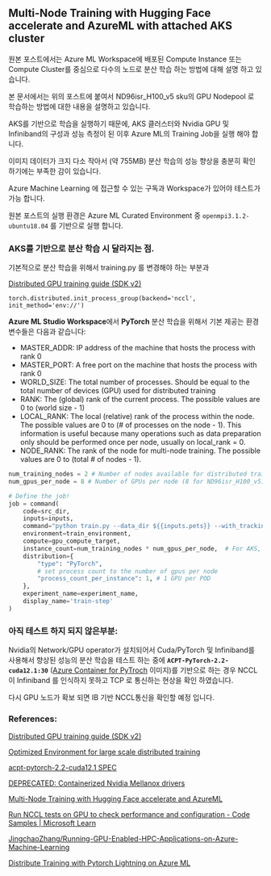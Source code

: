 ## Multi-Node Training with Hugging Face accelerate and AzureML with attached AKS cluster

원본 포스트에서는 Azure ML Workspace에 배포된 Compute Instance 또는 Compute Cluster를 중심으로 다수의 노드로 분산 학습 하는 방법에 대해 설명 하고 있습니다.

본 문서에서는 위의 포스트에 붙여서 ND96isr_H100_v5 sku의 GPU Nodepool 로 학습하는 방법에 대한 내용을 설명하고 있습니다.

AKS를 기반으로 학습을 실행하기 때문에, AKS 클러스터와 Nvidia GPU 및 Infiniband의 구성과 성능 측정이 된 이후 Azure ML의 Training Job을 실행 해야 합니다.

이미지 데이터가 크지 다소 작아서 (약 755MB) 분산 학습의 성능 향상을 충분히 확인 하기에는 부족한 감이 있습니다.

Azure Machine Learning 에 접근할 수 있는 구독과 Workspace가 있어야 테스트가 가능 합니다.

원본 포스트의 실행 환경은 Azure ML Curated Environment 중 ```openmpi3.1.2-ubuntu18.04``` 를 기반으로 실행 합니다.


### AKS를 기반으로 분산 학습 시 달라지는 점.

기본적으로 분산 학습을 위해서 training.py 를 변경해야 하는 부분과 

[Distributed GPU training guide (SDK v2)](https://learn.microsoft.com/en-us/azure/machine-learning/how-to-train-distributed-gpu?view=azureml-api-2)  

```
torch.distributed.init_process_group(backend='nccl', init_method='env://')
```

**Azure ML Studio Workspace**에서 **PyTorch** 분산 학습을 위해서 기본 제공는 환경 변수들은 다음과 같습니다:

- MASTER_ADDR: IP address of the machine that hosts the process with rank 0
- MASTER_PORT: A free port on the machine that hosts the process with rank 0
- WORLD_SIZE: The total number of processes. Should be equal to the total number of devices (GPU) used for distributed training
- RANK: The (global) rank of the current process. The possible values are 0 to (world size - 1)
- LOCAL_RANK: The local (relative) rank of the process within the node. The possible values are 0 to (# of processes on the node - 1). This information is useful because many operations such as data preparation only should be performed once per node, usually on local_rank = 0.
- NODE_RANK: The rank of the node for multi-node training. The possible values are 0 to (total # of nodes - 1).


```python
num_training_nodes = 2 # Number of nodes available for distributed training
num_gpus_per_node = 8 # Number of GPUs per node (8 for ND96isr_H100_v5)

# Define the job!
job = command(
    code=src_dir,
    inputs=inputs,
    command="python train.py --data_dir ${{inputs.pets}} --with_tracking --checkpointing_steps epoch --output_dir ./outputs",
    environment=train_environment,
    compute=gpu_compute_target,
    instance_count=num_training_nodes * num_gpus_per_node,  # For AKS, we need to set the number of instances to WORLD_SIZE instead of # of nodes.
    distribution={
        "type": "PyTorch",
        # set process count to the number of gpus per node
        "process_count_per_instance": 1, # 1 GPU per POD
    },
    experiment_name=experiment_name,
    display_name='train-step'
)
```

### 아직 테스트 하지 되지 않은부분:

Nvidia의 Network/GPU operator가 설치되어서 Cuda/PyTorch 및 Infiniband를 사용해서 향상된 성능의 분산 학습을 테스트 하는 중에
**```ACPT-PyTorch-2.2-cuda12.1:30```** ([Azure Container for PyTroch](https://learn.microsoft.com/en-us/azure/machine-learning/resource-azure-container-for-pytorch?view=azureml-api-2) 이미지)를 기반으로 하는 경우 NCCL이 Infiniband 를 인식하지 못하고 TCP 로 통신하는 현상을 확인 하였습니다.

다시 GPU 노드가 확보 되면 IB 기반 NCCL통신을 확인할 예정 입니다.

### References:

[Distributed GPU training guide (SDK v2)](https://learn.microsoft.com/en-us/azure/machine-learning/how-to-train-distributed-gpu?view=azureml-api-2)  

[Optimized Environment for large scale distributed training](https://github.com/Azure/azureml-examples/blob/main/best-practices/largescale-deep-learning/Environment/ACPT.md)  

[acpt-pytorch-2.2-cuda12.1 SPEC](https://github.com/Azure/azureml-assets/blob/main/assets/training/general/environments/acpt-pytorch-2.2-cuda12.1/spec.yaml)  

[DEPRECATED: Containerized Nvidia Mellanox drivers](https://github.com/Mellanox/ofed-docker)  

[Multi-Node Training with Hugging Face accelerate and AzureML](https://nateraw.com/posts/multinode_training_accelerate_azureml.html)  

[Run NCCL tests on GPU to check performance and configuration - Code Samples | Microsoft Learn](https://learn.microsoft.com/en-us/samples/azure/azureml-examples/run-nccl-tests-on-gpu-to-check-performance-and-configuration/)  

[JingchaoZhang/Running-GPU-Enabled-HPC-Applications-on-Azure-Machine-Learning](https://github.com/JingchaoZhang/Running-GPU-Enabled-HPC-Applications-on-Azure-Machine-Learning)  

[Distribute Training with Pytorch Lightning on Azure ML](https://medium.com/@felipe.villa.gen/distribute-traning-with-pytorch-lightning-on-azure-ml-512e0cb1728f)  
